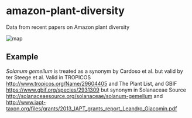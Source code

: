 # amazon-plant-diversity
Data from recent papers on Amazon plant diversity

![map](https://github.com/rdmpage/amazon-plant-diversity/raw/master/srep29549-f1.jpg) 


## Example

_Solanum gemellum_ is treated as a synonym by Cardoso et al. but valid by ter Steege et al. Valid in TROPICOS http://www.tropicos.org/Name/29604405 and The Plant List, and GBIF https://www.gbif.org/species/2931309 but synonym in Solanaceae Source http://solanaceaesource.org/solanaceae/solanum-gemellum and http://www.iapt-taxon.org/files/grants/2013_IAPT_grants_report_Leandro_Giacomin.pdf
